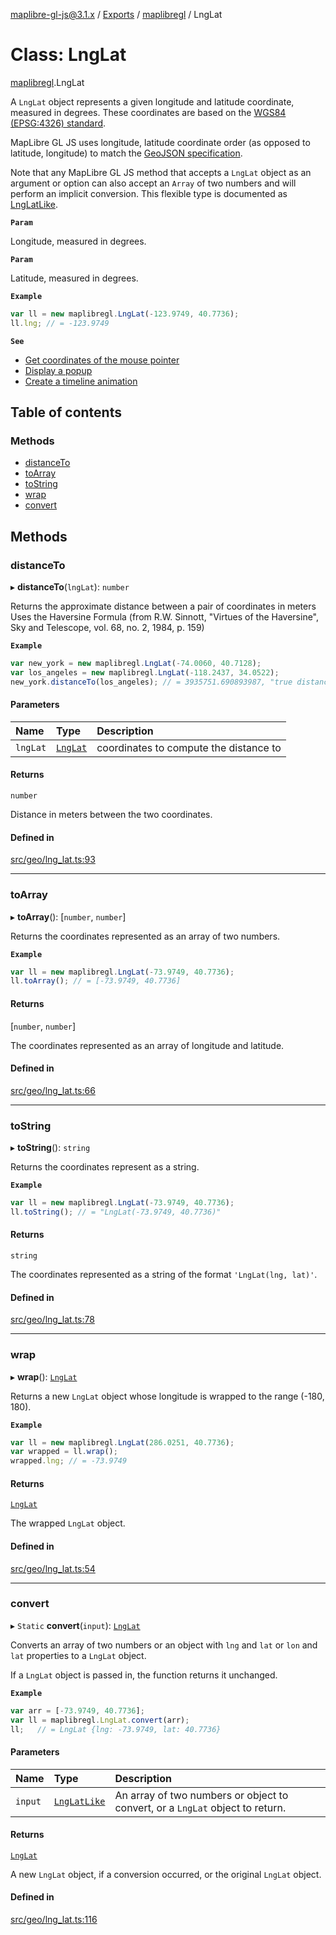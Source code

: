 [maplibre-gl-js@3.1.x](../README.md) / [Exports](../modules.md) / [maplibregl](../modules/maplibregl.md) / LngLat

# Class: LngLat

[maplibregl](../modules/maplibregl.md).LngLat

A `LngLat` object represents a given longitude and latitude coordinate, measured in degrees.
These coordinates are based on the [WGS84 (EPSG:4326) standard](https://en.wikipedia.org/wiki/World_Geodetic_System#WGS84).

MapLibre GL JS uses longitude, latitude coordinate order (as opposed to latitude, longitude) to match the
[GeoJSON specification](https://tools.ietf.org/html/rfc7946).

Note that any MapLibre GL JS method that accepts a `LngLat` object as an argument or option
can also accept an `Array` of two numbers and will perform an implicit conversion.
This flexible type is documented as [LngLatLike](../modules/maplibregl.md#lnglatlike).

**`Param`**

Longitude, measured in degrees.

**`Param`**

Latitude, measured in degrees.

**`Example`**

```ts
var ll = new maplibregl.LngLat(-123.9749, 40.7736);
ll.lng; // = -123.9749
```

**`See`**

 - [Get coordinates of the mouse pointer](https://maplibre.org/maplibre-gl-js-docs/example/mouse-position/)
 - [Display a popup](https://maplibre.org/maplibre-gl-js-docs/example/popup/)
 - [Create a timeline animation](https://maplibre.org/maplibre-gl-js-docs/example/timeline-animation/)

## Table of contents

### Methods

- [distanceTo](maplibregl.LngLat.md#distanceto)
- [toArray](maplibregl.LngLat.md#toarray)
- [toString](maplibregl.LngLat.md#tostring)
- [wrap](maplibregl.LngLat.md#wrap)
- [convert](maplibregl.LngLat.md#convert)

## Methods

### distanceTo

▸ **distanceTo**(`lngLat`): `number`

Returns the approximate distance between a pair of coordinates in meters
Uses the Haversine Formula (from R.W. Sinnott, "Virtues of the Haversine", Sky and Telescope, vol. 68, no. 2, 1984, p. 159)

**`Example`**

```ts
var new_york = new maplibregl.LngLat(-74.0060, 40.7128);
var los_angeles = new maplibregl.LngLat(-118.2437, 34.0522);
new_york.distanceTo(los_angeles); // = 3935751.690893987, "true distance" using a non-spherical approximation is ~3966km
```

#### Parameters

| Name | Type | Description |
| :------ | :------ | :------ |
| `lngLat` | [`LngLat`](maplibregl.LngLat.md) | coordinates to compute the distance to |

#### Returns

`number`

Distance in meters between the two coordinates.

#### Defined in

[src/geo/lng_lat.ts:93](https://github.com/maplibre/maplibre-gl-js/blob/972e15f62/src/geo/lng_lat.ts#L93)

___

### toArray

▸ **toArray**(): [`number`, `number`]

Returns the coordinates represented as an array of two numbers.

**`Example`**

```ts
var ll = new maplibregl.LngLat(-73.9749, 40.7736);
ll.toArray(); // = [-73.9749, 40.7736]
```

#### Returns

[`number`, `number`]

The coordinates represented as an array of longitude and latitude.

#### Defined in

[src/geo/lng_lat.ts:66](https://github.com/maplibre/maplibre-gl-js/blob/972e15f62/src/geo/lng_lat.ts#L66)

___

### toString

▸ **toString**(): `string`

Returns the coordinates represent as a string.

**`Example`**

```ts
var ll = new maplibregl.LngLat(-73.9749, 40.7736);
ll.toString(); // = "LngLat(-73.9749, 40.7736)"
```

#### Returns

`string`

The coordinates represented as a string of the format `'LngLat(lng, lat)'`.

#### Defined in

[src/geo/lng_lat.ts:78](https://github.com/maplibre/maplibre-gl-js/blob/972e15f62/src/geo/lng_lat.ts#L78)

___

### wrap

▸ **wrap**(): [`LngLat`](maplibregl.LngLat.md)

Returns a new `LngLat` object whose longitude is wrapped to the range (-180, 180).

**`Example`**

```ts
var ll = new maplibregl.LngLat(286.0251, 40.7736);
var wrapped = ll.wrap();
wrapped.lng; // = -73.9749
```

#### Returns

[`LngLat`](maplibregl.LngLat.md)

The wrapped `LngLat` object.

#### Defined in

[src/geo/lng_lat.ts:54](https://github.com/maplibre/maplibre-gl-js/blob/972e15f62/src/geo/lng_lat.ts#L54)

___

### convert

▸ `Static` **convert**(`input`): [`LngLat`](maplibregl.LngLat.md)

Converts an array of two numbers or an object with `lng` and `lat` or `lon` and `lat` properties
to a `LngLat` object.

If a `LngLat` object is passed in, the function returns it unchanged.

**`Example`**

```ts
var arr = [-73.9749, 40.7736];
var ll = maplibregl.LngLat.convert(arr);
ll;   // = LngLat {lng: -73.9749, lat: 40.7736}
```

#### Parameters

| Name | Type | Description |
| :------ | :------ | :------ |
| `input` | [`LngLatLike`](../modules/maplibregl.md#lnglatlike) | An array of two numbers or object to convert, or a `LngLat` object to return. |

#### Returns

[`LngLat`](maplibregl.LngLat.md)

A new `LngLat` object, if a conversion occurred, or the original `LngLat` object.

#### Defined in

[src/geo/lng_lat.ts:116](https://github.com/maplibre/maplibre-gl-js/blob/972e15f62/src/geo/lng_lat.ts#L116)
